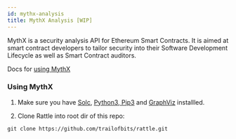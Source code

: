 ```yaml
---
id: mythx-analysis
title: MythX Analysis [WIP]
---
```


MythX is a security analysis API for Ethereum Smart Contracts. It is aimed at smart contract developers to tailor security into their Software Development Lifecycle as well as Smart Contract auditors.

Docs for [using MythX](https://docs.mythx.io/en/latest/main/mythx-for-developers.html#developeroverview)

### Using MythX

1. Make sure you have [Solc](https://solidity.readthedocs.io/en/v0.4.24/installing-solidity.html), [Python3, Pip3](https://docs.python-guide.org/dev/virtualenvs/#make-sure-you-ve-got-python-pip) and [GraphViz](https://www.graphviz.org/download/) installled.

2. Clone Rattle into root dir of this repo:
```
git clone https://github.com/trailofbits/rattle.git
```

